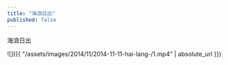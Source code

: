 ```yaml
---
title: "海浪日出"
published: false
---
```

海浪日出



![]({{ "/assets/images/2014/11/2014-11-11-hai-lang-/1.mp4" | absolute_url }})

